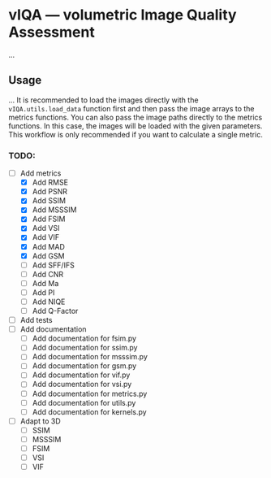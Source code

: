 # vIQA &mdash; volumetric Image Quality Assessment
...

## Usage
...
It is recommended to load the images directly with the `vIQA.utils.load_data` function first and then pass the image 
arrays to the metrics functions. You can also pass the image paths directly to the metrics functions. In this case, the 
images will be loaded with the given parameters. This workflow is only recommended if you want to calculate a single 
metric.

### TODO:
- [ ] Add metrics
    - [x] Add RMSE
    - [x] Add PSNR
    - [x] Add SSIM
    - [x] Add MSSSIM
    - [x] Add FSIM
    - [x] Add VSI
    - [x] Add VIF
    - [x] Add MAD
    - [x] Add GSM
    - [ ] Add SFF/IFS
    - [ ] Add CNR
    - [ ] Add Ma
    - [ ] Add PI
    - [ ] Add NIQE
    - [ ] Add Q-Factor
- [ ] Add tests
- [ ] Add documentation
    - [ ] Add documentation for fsim.py
    - [ ] Add documentation for ssim.py
    - [ ] Add documentation for msssim.py
    - [ ] Add documentation for gsm.py
    - [ ] Add documentation for vif.py
    - [ ] Add documentation for vsi.py
    - [ ] Add documentation for metrics.py
    - [ ] Add documentation for utils.py
    - [ ] Add documentation for kernels.py
- [ ] Adapt to 3D
    - [ ] SSIM
    - [ ] MSSSIM
    - [ ] FSIM
    - [ ] VSI
    - [ ] VIF